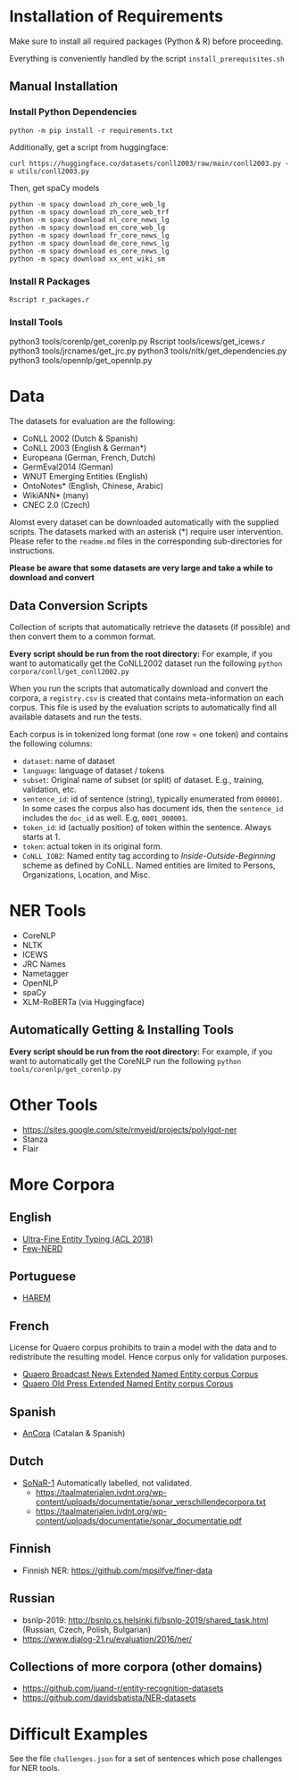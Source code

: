 # Installation of Requirements

Make sure to install all required packages (Python & R) before proceeding.

Everything is conveniently handled by the script `install_prerequisites.sh`

## Manual Installation

### Install Python Dependencies

```
python -m pip install -r requirements.txt
```

Additionally, get a script from huggingface:

```
curl https://huggingface.co/datasets/conll2003/raw/main/conll2003.py -o utils/conll2003.py
```

Then, get spaCy models

```
python -m spacy download zh_core_web_lg
python -m spacy download zh_core_web_trf
python -m spacy download nl_core_news_lg
python -m spacy download en_core_web_lg
python -m spacy download fr_core_news_lg
python -m spacy download de_core_news_lg
python -m spacy download es_core_news_lg
python -m spacy download xx_ent_wiki_sm
```

### Install R Packages
```
Rscript r_packages.r
```

### Install Tools

python3 tools/corenlp/get_corenlp.py
Rscript tools/icews/get_icews.r
python3 tools/jrcnames/get_jrc.py
python3 tools/nltk/get_dependencies.py
python3 tools/opennlp/get_opennlp.py


# Data

The datasets for evaluation are the following:

- CoNLL 2002 (Dutch & Spanish)
- CoNLL 2003 (English & German*)
- Europeana (German, French, Dutch)
- GermEval2014 (German)
- WNUT Emerging Entities (English)
- OntoNotes* (English, Chinese, Arabic)
- WikiANN* (many)
- CNEC 2.0 (Czech)

Alomst every dataset can be downloaded automatically with the supplied scripts. The datasets marked with an asterisk (*) require user intervention. Please refer to the `readme.md` files in the corresponding sub-directories for instructions.

**Please be aware that some datasets are very large and take a while to download and convert**

## Data Conversion Scripts

Collection of scripts that automatically retrieve the datasets (if possible) and then convert them to a common format. 

**Every script should be run from the root directory:** For example, if you want to automatically get the CoNLL2002 dataset run the following `python corpora/conll/get_conll2002.py`

When you run the scripts that automatically download and convert the corpora, a `registry.csv` is created that contains meta-information on each corpus. This file is used by the evaluation scripts to automatically find all available datasets and run the tests.

Each corpus is in tokenized long format (one row = one token) and contains the following columns:

- `dataset`: name of dataset
- `language`: language of dataset / tokens
- `subset`: Original name of subset (or split) of dataset. E.g., training, validation, etc.
- `sentence_id`: id of sentence (string), typically enumerated from `000001`. In some cases the corpus also has document ids, then the `sentence_id` includes the `doc_id` as well. E.g, `0001_000001`.
- `token_id`: id (actually position) of token within the sentence. Always starts at 1.
- `token`: actual token in its original form.
- `CoNLL_IOB2`: Named entity tag according to *Inside-Outside-Beginning* scheme as defined by CoNLL. Named entities are limited to Persons, Organizations, Location, and Misc. 

# NER Tools

- CoreNLP
- NLTK
- ICEWS
- JRC Names
- Nametagger
- OpenNLP
- spaCy
- XLM-RoBERTa (via Huggingface)

## Automatically Getting & Installing Tools

**Every script should be run from the root directory:** For example, if you want to automatically get the CoreNLP  run the following `python tools/corenlp/get_corenlp.py`

# Other Tools

- https://sites.google.com/site/rmyeid/projects/polylgot-ner
- Stanza
- Flair

# More Corpora

## English

- [Ultra-Fine Entity Typing (ACL 2018)](https://www.cs.utexas.edu/~eunsol/html_pages/open_entity.html)
- [Few-NERD](https://ningding97.github.io/fewnerd/)

## Portuguese

- [HAREM](https://www.linguateca.pt/HAREM/)

## French

License for Quaero corpus prohibits to train a model with the data and to redistribute the resulting model. Hence corpus only for validation purposes.

- [Quaero Broadcast News Extended Named Entity corpus Corpus](http://catalog.elra.info/en-us/repository/browse/ELRA-S0349/)
- [Quaero Old Press Extended Named Entity corpus Corpus](http://catalog.elra.info/en-us/repository/browse/ELRA-W0073/)

## Spanish

- [AnCora](http://clic.ub.edu/corpus/en/ancora) (Catalan & Spanish)

## Dutch

- [SoNaR-1](https://taalmaterialen.ivdnt.org/download/tstc-sonar-corpus/) Automatically labelled, not validated. 
    - https://taalmaterialen.ivdnt.org/wp-content/uploads/documentatie/sonar_verschillendecorpora.txt
    - https://taalmaterialen.ivdnt.org/wp-content/uploads/documentatie/sonar_documentatie.pdf

## Finnish

- Finnish NER: https://github.com/mpsilfve/finer-data

## Russian

- bsnlp-2019: http://bsnlp.cs.helsinki.fi/bsnlp-2019/shared_task.html (Russian, Czech, Polish, Bulgarian)
- https://www.dialog-21.ru/evaluation/2016/ner/


## Collections of more corpora (other domains)

- https://github.com/juand-r/entity-recognition-datasets
- https://github.com/davidsbatista/NER-datasets

# Difficult Examples

See the file `challenges.json` for a set of sentences which pose challenges for NER tools.
